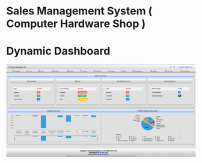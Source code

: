 # Sales Management System ( Computer Hardware Shop )
<h1>Dynamic Dashboard</h1>


![image alt](https://github.com/Md-Rafiqul-Alam/Sales-Management-System-Computer-Hardware-Shop-/blob/main/Dashboard.png?raw=true)
